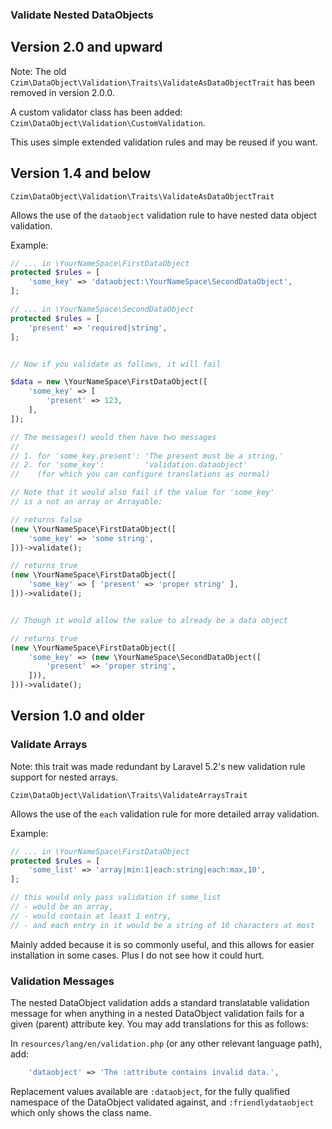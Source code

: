 ### Validate Nested DataObjects


## Version 2.0 and upward

Note: The old `Czim\DataObject\Validation\Traits\ValidateAsDataObjectTrait` has been removed in version 2.0.0.

A custom validator class has been added: `Czim\DataObject\Validation\CustomValidation`.

This uses simple extended validation rules and may be reused if you want.


## Version 1.4 and below

`Czim\DataObject\Validation\Traits\ValidateAsDataObjectTrait`

Allows the use of the `dataobject` validation rule to have nested data object validation.

Example:
```php
// ... in \YourNameSpace\FirstDataObject
protected $rules = [
    'some_key' => 'dataobject:\YourNameSpace\SecondDataObject', 
];

// ... in \YourNameSpace\SecondDataObject
protected $rules = [
    'present' => 'required|string',
];


// Now if you validate as follows, it will fail

$data = new \YourNameSpace\FirstDataObject([
    'some_key' => [
        'present' => 123,
    ],
]);

// The messages() would then have two messages
//
// 1. for 'some_key.present': 'The present must be a string.'
// 2. for 'some_key':         'validation.dataobject'
//    (for which you can configure translations as normal)

// Note that it would also fail if the value for 'some_key'
// is a not an array or Arrayable:

// returns false
(new \YourNameSpace\FirstDataObject([
    'some_key' => 'some string',
]))->validate();

// returns true
(new \YourNameSpace\FirstDataObject([
    'some_key' => [ 'present' => 'proper string' ],
]))->validate();


// Though it would allow the value to already be a data object

// returns true
(new \YourNameSpace\FirstDataObject([
    'some_key' => (new \YourNameSpace\SecondDataObject([
        'present' => 'proper string',
    ])),
]))->validate();
```

## Version 1.0 and older

### Validate Arrays

Note: this trait was made redundant by Laravel 5.2's new validation rule support for nested arrays. 

`Czim\DataObject\Validation\Traits\ValidateArraysTrait`

Allows the use of the `each` validation rule for more detailed array validation.
 

Example:
```php
// ... in \YourNameSpace\FirstDataObject
protected $rules = [
    'some_list' => 'array|min:1|each:string|each:max,10', 
];

// this would only pass validation if some_list
// - would be an array,
// - would contain at least 1 entry,
// - and each entry in it would be a string of 10 characters at most
```

Mainly added because it is so commonly useful, and this allows for easier installation in some cases.
Plus I do not see how it could hurt.


### Validation Messages

The nested DataObject validation adds a standard translatable validation message for when anything in a nested DataObject validation fails for a given (parent) attribute key.
You may add translations for this as follows:

In `resources/lang/en/validation.php` (or any other relevant language path), add:
```php
    'dataobject' => 'The :attribute contains invalid data.',
```

Replacement values available are `:dataobject`, for the fully qualified namespace of the DataObject validated against,
and `:friendlydataobject` which only shows the class name.
